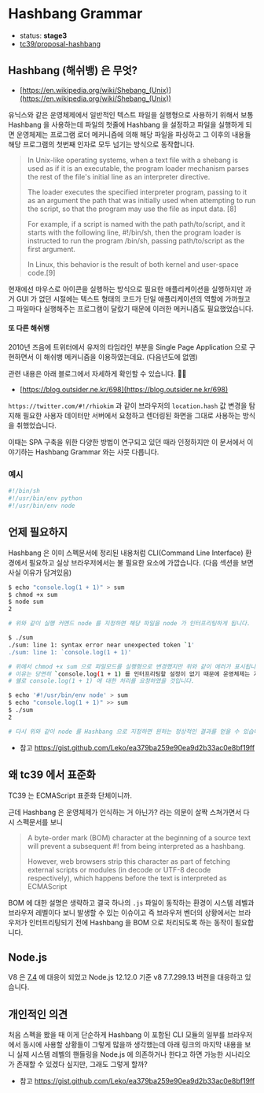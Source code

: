 # Hashbang Grammar

* status: **stage3**
* [tc39/proposal-hashbang](https://github.com/tc39/proposal-hashbang)

## Hashbang (해쉬뱅) 은 무엇?

* [https://en.wikipedia.org/wiki/Shebang_(Unix)](https://en.wikipedia.org/wiki/Shebang_(Unix))

유닉스와 같은 운영체제에서 일반적인 텍스트 파일을 실행형으로 사용하기 위해서 보통 Hashbang 을 사용하는데
파일의 첫줄에 Hashbang 을 설정하고 파일을 실행하게 되면 운영체제는 프로그램 로더 메커니즘에 의해 해당 파일을
파싱하고 그 이후의 내용들 해당 프로그램의 첫번째 인자로 모두 넘기는 방식으로 동작합니다.

> In Unix-like operating systems, when a text file with a shebang is
> used as if it is an executable, the program loader mechanism parses
> the rest of the file's initial line as an interpreter directive.
>
> The loader executes the specified interpreter program, passing to
> it as an argument the path that was initially used when attempting
> to run the script, so that the program may use the file as input data. [8]
>
> For example, if a script is named with the path path/to/script, and it
> starts with the following line, #!/bin/sh, then the program loader is
> instructed to run the program /bin/sh, passing path/to/script as the
> first argument.
>
> In Linux, this behavior is the result of both kernel and user-space code.[9]

현재에선 마우스로 아이콘을 실행하는 방식으로 필요한 애플리케이션을 실행하지만 과거 GUI 가 없던 시절에는
텍스트 형태의 코드가 단일 애플리케이션의 역할에 가까웠고 그 파일마다 실행해주는 프로그램이 달랐기 때문에
이러한 메커니즘도 필요했었습니다.

#### 또 다른 해쉬뱅

2010년 즈음에 트위터에서 유저의 타임라인 부분을 Single Page Application 으로 구현하면서 이 해쉬뱅
메커니즘을 이용하였는데요. (다음년도에 없앰)

관련 내용은 아래 블로그에서 자세하게 확인할 수 있습니다. 👍🏻

* [https://blog.outsider.ne.kr/698](https://blog.outsider.ne.kr/698)

`https://twitter.com/#!/rhiokim` 과 같이 브라우저의 `location.hash` 값 변경을 탐지해
필요한 사용자 데이터만 서버에서 요청하고 렌더링된 화면을 그대로 사용하는 방식을 취했었습니다.

이때는 SPA 구축을 위한 다양한 방법이 연구되고 있던 때라 인정하지만 이 문서에서 이야기하는 Hashbang Grammar 와는
사뭇 다릅니다.

### 예시

```bash
#!/bin/sh
#!/usr/bin/env python
#!/usr/bin/env node
```

## 언제 필요하지

Hashbang 은 이미 스펙문서에 정리된 내용처럼 CLI(Command Line Interface) 환경에서 필요하고 실상
브라우저에서는 불 필요한 요소에 가깝습니다. (다음 섹션을 보면 사실 이유가 담겨있음)

```bash
$ echo "console.log(1 + 1)" > sum
$ chmod +x sum
$ node sum
2

# 위와 같이 실행 커멘드 node 를 지정하면 해당 파일을 node 가 인터프리팅하게 됩니다.

$ ./sum
./sum: line 1: syntax error near unexpected token `1'
./sum: line 1: `console.log(1 + 1)'

# 위에서 chmod +x sum 으로 파일모드를 실행형으로 변경했지만 위와 같이 에러가 표시됩니다.
# 이유는 당연히 `console.log(1 + 1) 를 인터프리팅할 설정이 없기 때문에 운영체제는 기본으로 설정된
# 쉘로 console.log(1 + 1) 에 대한 처리를 요청하였을 것입니다.

$ echo '#!/usr/bin/env node' > sum
$ echo "console.log(1 + 1)" >> sum
$ ./sum
2

# 다시 위와 같이 node 를 Hashbang 으로 지정하면 원하는 정상적인 결과를 얻을 수 있습니다.
```

* 참고 https://gist.github.com/Leko/ea379ba259e90ea9d2b33ac0e8bf19ff

## 왜 tc39 에서 표준화

TC39 는 ECMAScript 표준화 단체이니까.

근데 Hashbang 은 운영체제가 인식하는 거 아닌가? 라는 의문이 살짝 스쳐가면서 다시 스펙문서를 보니

> A byte-order mark (BOM) character at the beginning of a source text will
> prevent a subsequent #! from being interpreted as a hashbang.
>
> However, web browsers strip this character as part of fetching external
> scripts or modules (in decode or UTF-8 decode respectively), which happens
> before the text is interpreted as ECMAScript

BOM 에 대한 설명은 생략하고 결국 하나의 `.js` 파일이 동작하는 환경이 시스템 레벨과 브라우저 레벨이다 보니
발생할 수 있는 이슈이고 즉 브라우저 벤더의 상황에서는 브라우저가 인터프리팅되기 전에 Hashbang 을 BOM 으로
처리되도록 하는 동작이 필요합니다.

## Node.js

V8 은 [7.4](https://v8.dev/blog/v8-release-74) 에 대응이 되었고 Node.js 12.12.0 기준
v8 7.7.299.13	버젼을 대응하고 있습니다.

## 개인적인 의견

처음 스펙을 봤을 때 이게 단순하게 Hashbang 이 포함된 CLI 모듈의 일부를 브라우저에서 동시에 사용할
상황들이 그렇게 많을까 생각했는데 아래 링크의 마지막 내용을 보니 실제 시스템 레벨의 핸들링을 Node.js 에
의존하거나 한다고 하면 가능한 시나리오가 존재할 수 있겠다 싶지만, 그래도 그렇게 할까?

* 참고 https://gist.github.com/Leko/ea379ba259e90ea9d2b33ac0e8bf19ff